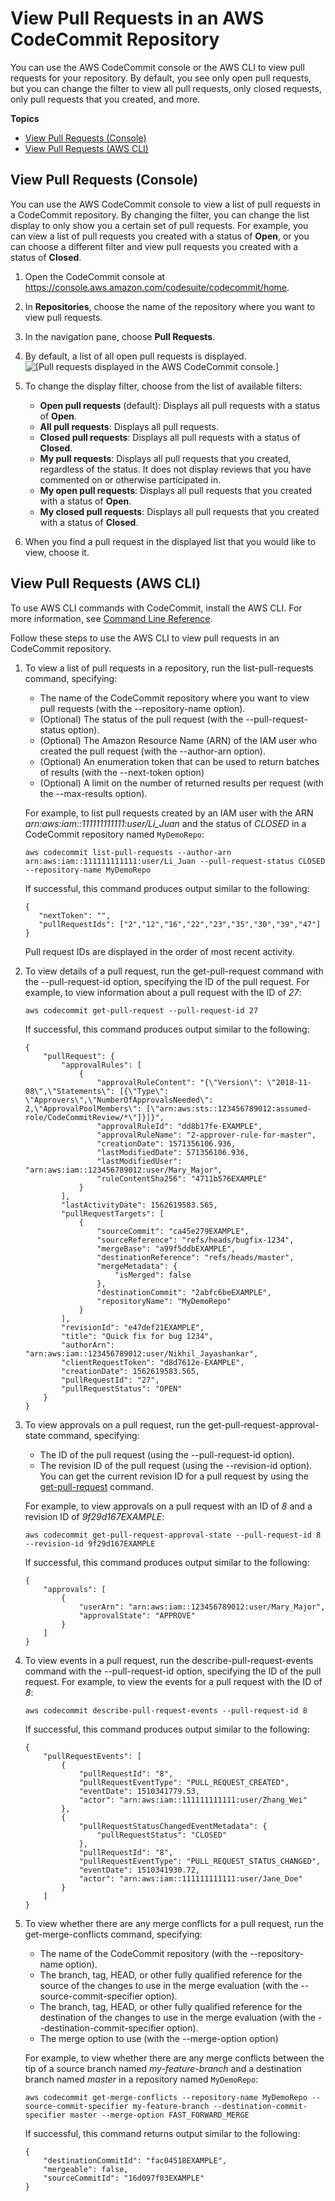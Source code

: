 # View Pull Requests in an AWS CodeCommit Repository<a name="how-to-view-pull-request"></a>

You can use the AWS CodeCommit console or the AWS CLI to view pull requests for your repository\. By default, you see only open pull requests, but you can change the filter to view all pull requests, only closed requests, only pull requests that you created, and more\. 

**Topics**
+ [View Pull Requests \(Console\)](#how-to-view-pull-request-console)
+ [View Pull Requests \(AWS CLI\)](#how-to-view-pull-request-cli)

## View Pull Requests \(Console\)<a name="how-to-view-pull-request-console"></a>

You can use the AWS CodeCommit console to view a list of pull requests in a CodeCommit repository\. By changing the filter, you can change the list display to only show you a certain set of pull requests\. For example, you can view a list of pull requests you created with a status of **Open**, or you can choose a different filter and view pull requests you created with a status of **Closed**\.

1. Open the CodeCommit console at [https://console\.aws\.amazon\.com/codesuite/codecommit/home](https://console.aws.amazon.com/codesuite/codecommit/home)\.

1. In **Repositories**, choose the name of the repository where you want to view pull requests\. 

1. In the navigation pane, choose **Pull Requests**\.

1. By default, a list of all open pull requests is displayed\.   
![\[Pull requests displayed in the AWS CodeCommit console.\]](http://docs.aws.amazon.com/codecommit/latest/userguide/images/codecommit-pull-request-view.png)

1. To change the display filter, choose from the list of available filters:
   + **Open pull requests** \(default\): Displays all pull requests with a status of **Open**\.
   + **All pull requests**: Displays all pull requests\.
   + **Closed pull requests**: Displays all pull requests with a status of **Closed**\.
   + **My pull requests**: Displays all pull requests that you created, regardless of the status\. It does not display reviews that you have commented on or otherwise participated in\.
   + **My open pull requests**: Displays all pull requests that you created with a status of **Open**\.
   + **My closed pull requests**: Displays all pull requests that you created with a status of **Closed**\.

1. When you find a pull request in the displayed list that you would like to view, choose it\.

## View Pull Requests \(AWS CLI\)<a name="how-to-view-pull-request-cli"></a>

To use AWS CLI commands with CodeCommit, install the AWS CLI\. For more information, see [Command Line Reference](cmd-ref.md)\. 

Follow these steps to use the AWS CLI to view pull requests in an CodeCommit repository\.

1. To view a list of pull requests in a repository, run the list\-pull\-requests command, specifying:
   + The name of the CodeCommit repository where you want to view pull requests \(with the \-\-repository\-name option\)\.
   + \(Optional\) The status of the pull request \(with the \-\-pull\-request\-status option\)\.
   + \(Optional\) The Amazon Resource Name \(ARN\) of the IAM user who created the pull request \(with the \-\-author\-arn option\)\.
   + \(Optional\) An enumeration token that can be used to return batches of results \(with the \-\-next\-token option\) 
   + \(Optional\) A limit on the number of returned results per request \(with the \-\-max\-results option\)\.

   For example, to list pull requests created by an IAM user with the ARN *arn:aws:iam::111111111111:user/Li\_Juan* and the status of *CLOSED* in a CodeCommit repository named `MyDemoRepo`:

   ```
   aws codecommit list-pull-requests --author-arn arn:aws:iam::111111111111:user/Li_Juan --pull-request-status CLOSED --repository-name MyDemoRepo 
   ```

   If successful, this command produces output similar to the following:

   ```
   {
      "nextToken": "",
      "pullRequestIds": ["2","12","16","22","23","35","30","39","47"]
   }
   ```

   Pull request IDs are displayed in the order of most recent activity\.

1. To view details of a pull request, run the get\-pull\-request command with the \-\-pull\-request\-id option, specifying the ID of the pull request\. For example, to view information about a pull request with the ID of *27*:

   ```
   aws codecommit get-pull-request --pull-request-id 27
   ```

   If successful, this command produces output similar to the following:

   ```
   {
       "pullRequest": {
           "approvalRules": [
               {
                   "approvalRuleContent": "{\"Version\": \"2018-11-08\",\"Statements\": [{\"Type\": \"Approvers\",\"NumberOfApprovalsNeeded\": 2,\"ApprovalPoolMembers\": [\"arn:aws:sts::123456789012:assumed-role/CodeCommitReview/*\"]}]}",
                   "approvalRuleId": "dd8b17fe-EXAMPLE",
                   "approvalRuleName": "2-approver-rule-for-master",
                   "creationDate": 1571356106.936,
                   "lastModifiedDate": 571356106.936,
                   "lastModifiedUser": "arn:aws:iam::123456789012:user/Mary_Major",
                   "ruleContentSha256": "4711b576EXAMPLE"
               }
           ],
           "lastActivityDate": 1562619583.565,
           "pullRequestTargets": [
               {
                   "sourceCommit": "ca45e279EXAMPLE",
                   "sourceReference": "refs/heads/bugfix-1234",
                   "mergeBase": "a99f5ddbEXAMPLE",
                   "destinationReference": "refs/heads/master",
                   "mergeMetadata": {
                       "isMerged": false
                   },
                   "destinationCommit": "2abfc6beEXAMPLE",
                   "repositoryName": "MyDemoRepo"
               }
           ],
           "revisionId": "e47def21EXAMPLE",
           "title": "Quick fix for bug 1234",
           "authorArn": "arn:aws:iam::123456789012:user/Nikhil_Jayashankar",
           "clientRequestToken": "d8d7612e-EXAMPLE",
           "creationDate": 1562619583.565,
           "pullRequestId": "27",
           "pullRequestStatus": "OPEN"
       }
   }
   ```

1. <a name="get-pull-request-approval-state"></a>To view approvals on a pull request, run the get\-pull\-request\-approval\-state command, specifying:
   + The ID of the pull request \(using the \-\-pull\-request\-id option\)\.
   + The revision ID of the pull request \(using the \-\-revision\-id option\)\. You can get the current revision ID for a pull request by using the [get\-pull\-request](#get-pull-request) command\.

   For example, to view approvals on a pull request with an ID of *8* and a revision ID of *9f29d167EXAMPLE*:

   ```
   aws codecommit get-pull-request-approval-state --pull-request-id 8 --revision-id 9f29d167EXAMPLE
   ```

   If successful, this command produces output similar to the following:

   ```
   {
       "approvals": [
           {
               "userArn": "arn:aws:iam::123456789012:user/Mary_Major",
               "approvalState": "APPROVE"
           }
       ]
   }
   ```

1. To view events in a pull request, run the describe\-pull\-request\-events command with the \-\-pull\-request\-id option, specifying the ID of the pull request\. For example, to view the events for a pull request with the ID of *8*:

   ```
   aws codecommit describe-pull-request-events --pull-request-id 8
   ```

   If successful, this command produces output similar to the following:

   ```
   {
       "pullRequestEvents": [
           {
               "pullRequestId": "8",
               "pullRequestEventType": "PULL_REQUEST_CREATED",
               "eventDate": 1510341779.53,
               "actor": "arn:aws:iam::111111111111:user/Zhang_Wei"
           },
           {
               "pullRequestStatusChangedEventMetadata": {
                   "pullRequestStatus": "CLOSED"
               },
               "pullRequestId": "8",
               "pullRequestEventType": "PULL_REQUEST_STATUS_CHANGED",
               "eventDate": 1510341930.72,
               "actor": "arn:aws:iam::111111111111:user/Jane_Doe"
           }
       ]
   }
   ```

1. To view whether there are any merge conflicts for a pull request, run the get\-merge\-conflicts command, specifying:
   + The name of the CodeCommit repository \(with the \-\-repository\-name option\)\.
   + The branch, tag, HEAD, or other fully qualified reference for the source of the changes to use in the merge evaluation \(with the \-\-source\-commit\-specifier option\)\.
   + The branch, tag, HEAD, or other fully qualified reference for the destination of the changes to use in the merge evaluation \(with the \-\-destination\-commit\-specifier option\)\.
   + The merge option to use \(with the \-\-merge\-option option\) 

   For example, to view whether there are any merge conflicts between the tip of a source branch named *my\-feature\-branch* and a destination branch named *master* in a repository named `MyDemoRepo`:

   ```
   aws codecommit get-merge-conflicts --repository-name MyDemoRepo --source-commit-specifier my-feature-branch --destination-commit-specifier master --merge-option FAST_FORWARD_MERGE
   ```

   If successful, this command returns output similar to the following:

   ```
   {
       "destinationCommitId": "fac04518EXAMPLE",
       "mergeable": false,
       "sourceCommitId": "16d097f03EXAMPLE"
   }
   ```